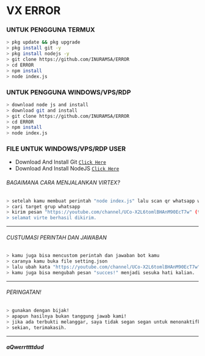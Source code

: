 # VX ERROR

### UNTUK PENGGUNA TERMUX
```bash
> pkg update && pkg upgrade
> pkg install git -y
> pkg install nodejs -y
> git clone https://github.com/INURAMSA/ERROR
> cd ERROR
> npm install
> node index.js
```

### UNTUK PENGGUNA WINDOWS/VPS/RDP
```bash
> download node js and install
> download git and install
> git clone https://github.com/INURAMSA/ERROR
> cd ERROR
> npm install
> node index.js
```

### FILE UNTUK WINDOWS/VPS/RDP USER
* Download And Install Git [`Click Here`](https://git-scm.com/downloads) <br>
* Download And Install NodeJS [`Click Here`](https://nodejs.org/en/download) <br>

###### BAGAIMANA CARA MENJALANKAN VIRTEX?
```bash
> setelah kamu membuat perintah "node index.js" lalu scan qr whatsapp web mu!
> cari target grup whatsapp
> kirim pesan "https://youtube.com/channel/UCo-X2L6tomlBHAnM90EcT7w" (tanpa tanda ")
> selamat virte berhasil dikirim.
```

---------
###### CUSTUMASI PERINTAH DAN JAWABAN
```bash
> kamu juga bisa mencustom perintah dan jawaban bot kamu
> caranya kamu buka file setting.json
> lalu ubah kata "https://youtube.com/channel/UCo-X2L6tomlBHAnM90EcT7w" menjadi sesuka hati kalian.
> kamu juga bisa mengubah pesan "succes!" menjadi sesuka hati kalian.
```

---------

###### PERINGATAN!
```bash
> gunakan dengan bijak!
> apapun hasilnya bukan tanggung jawab kami!
> jika ada terbukti melanggar, saya tidak segan segan untuk menonaktifkan fitur ini.
> sekian, terimakasih.
```

---------

#####  aQwerrttttdud

